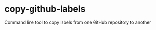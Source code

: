 copy-github-labels
==================

Command line tool to copy labels from one GitHub repository to another
